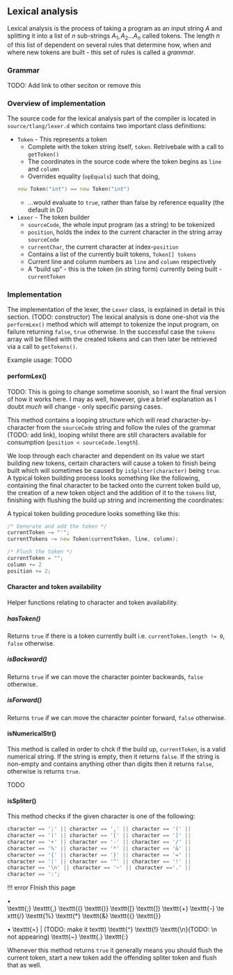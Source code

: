## Lexical analysis

Lexical analysis is the process of taking a program as an input string $A$ and splitting it into a list of $n$ sub-strings $A_{1},\,A_{2}\ldots A_{n}$ called tokens. The length $n$ of this list of dependent on several rules that determine how, when and where new tokens are built - this set of rules is called a _grammar_.

### Grammar

TODO: Add link to other seciton or remove this

### Overview of implementation

The source code for the lexical analysis part of the compiler is located in `source/tlang/lexer.d` which contains two important class definitions:

* `Token` - This represents a token
    * Complete with the token string itself, `token`. Retrivebale with a call to `getToken()`
    * The coordinates in the source code where the token begins as `line` and `column`
    * Overrides equality (`opEquals`) such that doing,
    ```d
    new Token("int") == new Token("int")
    ```
    * ...would evaluate to `true`, rather than false by reference equality (the default in D)
* `Lexer` - The token builder
    * `sourceCode`, the whole input program (as a string) to be tokenized
    * `position`, holds the index to the current character in the string array `sourceCode`
    * `currentChar`, the current character at index-`position`
    * Contains a list of the currently built tokens, `Token[] tokens`
    * Current line and column numbers as `line` and `column` respectively
    * A “build up” - this is the token (in string form) currently being built - `currentToken`

### Implementation

The implementation of the lexer, the `Lexer` class, is explained in detail in this section. (TODO: constructor) The lexical analysis is done one-shot via the `performLex()` method which will attempt to tokenize the input program, on failure returning `false`, `true` otherwise. In the successful case the `tokens` array will be filled with the created tokens and can then later be retrieved via a call to `getTokens()`.

Example usage:
TODO

#### performLex()

TODO: This is going to change sometime soonish, so I want the final version of how it works here. I may as well, however, give a brief explanation as I doubt _much_ will change - only specific parsing cases.

This method contains a looping structure which will read character-by-character from the `sourceCode` string and follow the rules of the grammar (TODO: add link), looping whilst there are still characters available for consumption (`position < sourceCode.length`).

We loop through each character and dependent on its value we start building new tokens, certain characters will cause a token to finish being built which will sometimes be caused by `isSpliter(character)` being `true`. A typical token building process looks something like the following, containing the final character to be tacked onto the current token build up, the creation of a new token object and the addition of it to the `tokens` list, finishing with flushing the build up string and incrementing the coordinates:

A typical token building procedure looks something like this:

```d
/* Generate and add the token */
currentToken ~= "'";
currentTokens ~= new Token(currentToken, line, column);

/* Flush the token */
currentToken = "";
column += 2
position += 2;
```

#### Character and token availability

Helper functions relating to character and token availability.

##### hasToken()

Returns `true` if there is a token currently built i.e. `currentToken.length != 0`, `false` otherwise.

##### isBackward()

Returns `true` if we can move the character pointer backwards, `false` otherwise.

##### isForward()

Returns `true` if we can move the character pointer forward, `false` otherwise.

#### isNumericalStr()

This method is called in order to chck if the build up, `currentToken`, is a valid numerical string. If the string is empty, then it returns `false`. If the string is non-empty and contains anything other than digits then it returns `false`, otherwise is returns `true`.

TODO

#### isSpliter()

This method checks if the given character is one of the following:

```d
character == ';' || character == ',' || character == '(' || 
character == ')' || character == '[' || character == ']' || 
character == '+' || character == '-' || character == '/' || 
character == '%' || character == '*' || character == '&' || 
character == '{' || character == '}' || character == '=' || 
character == '|' || character == '^' || character == '!' || 
character == '\n' || character == '~' || character =='.' || 
character == ':';
```

!!! error
    FInish this page

• \texttt{;} \texttt{,} \texttt{(} \texttt{)} \texttt{[} \texttt{]} \texttt{+} \texttt{-} \texttt{/} \texttt{\%} \texttt{*} \texttt{\&} \texttt{\{} \texttt{\}}

• \texttt{=} | (TODO: make it texttt) \texttt{\^} \texttt{!} \texttt{\\n}(TODO: \n not appearing) \texttt{\~} \texttt{.} \texttt{\:}

Whenever this method returns `true` it generally means you should flush the current token, start a new token add the offending spliter token and flush that as well.